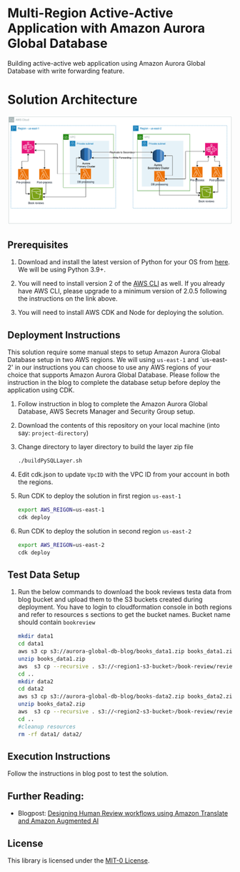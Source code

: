 # Multi-Region Active-Active Application with Amazon Aurora Global Database

Building active-active web application using Amazon Aurora Global Database with write forwarding feature.

# Solution Architecture

![Solution Architecture](images/solution-architecture.png)

## Prerequisites

1. Download and install the latest version of Python for your OS from [here](https://www.python.org/downloads/). We will be using Python 3.9+.

2. You will need to install version 2 of the [AWS CLI](https://docs.aws.amazon.com/cli/latest/userguide/cli-chap-install.html) as well. If you already have AWS CLI, please upgrade to a minimum version of 2.0.5 following the instructions on the link above.

3. You will need to install AWS CDK and Node for deploying the solution.
## Deployment Instructions

This solution require some manual steps to setup Amazon Aurora Global Database
setup in two AWS regions. We will using `us-east-1` and `us-east-2' in our instructions
you can choose to use any AWS regions of your choice that supports Amazon Aurora Global Database.
Please follow the instruction in the blog to complete the database setup before deploy the application
using CDK.

1. Follow instruction in blog to complete the Amazon Aurora Global Database, AWS Secrets Manager and Security Group setup.

2. Download the contents of this repository on your local machine (into say:
   `project-directory`)

3. Change directory to layer directory to build the layer zip file
   ```bash
   ./buildPySQLLayer.sh
   ```

4. Edit cdk.json to update `VpcID` with the VPC ID from your account in both the regions. 

5. Run CDK to deploy the solution in first region `us-east-1`
    ```bash
   export AWS_REIGON=us-east-1
   cdk deploy
    ```
6. Run CDK to deploy the solution in second region `us-east-2`
    ```bash
   export AWS_REIGON=us-east-2
   cdk deploy
    ```

## Test Data Setup 

1. Run the below commands to download the book reviews testa data from blog bucket and upload them to the S3 buckets 
    created during deployment. You have to login to cloudformation console in both regions and refer to resources s
    sections to get the bucket names. Bucket name should contain `bookreview`
    ```bash
    mkdir data1
    cd data1
    aws s3 cp s3://aurora-global-db-blog/books_data1.zip books_data1.zip
    unzip books_data1.zip
    aws  s3 cp --recursive . s3://<region1-s3-bucket>/book-review/reviews/ --exclude "*" --include "*json"
    cd ..
    mkdir data2
    cd data2
    aws s3 cp s3://aurora-global-db-blog/books-data2.zip books_data2.zip 
    unzip books_data2.zip 
    aws  s3 cp --recursive . s3://<region2-s3-bucket>/book-review/reviews/ --exclude "*" --include "*json"
    cd ..
    #cleanup resources
    rm -rf data1/ data2/
    ```

## Execution Instructions

Follow the instructions in blog post to test the solution.


## Further Reading:

- Blogpost: [Designing Human Review workflows using Amazon Translate and Amazon Augmented AI ](https://aws.amazon.com/blogs/machine-learning/designing-human-review-workflows-with-amazon-translate-and-amazon-augmented-ai/)

## License

This library is licensed under the [MIT-0 License](https://github.com/aws/mit-0).
